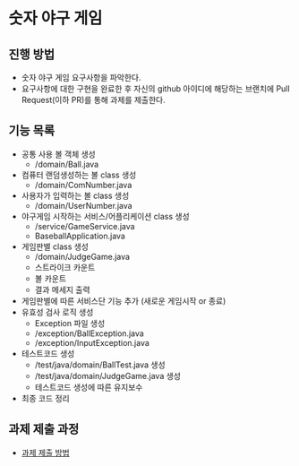 # 숫자 야구 게임
## 진행 방법
* 숫자 야구 게임 요구사항을 파악한다.
* 요구사항에 대한 구현을 완료한 후 자신의 github 아이디에 해당하는 브랜치에 Pull Request(이하 PR)를 통해 과제를 제출한다.

## 기능 목록 
* 공통 사용 볼 객체 생성
  - /domain/Ball.java
* 컴퓨터 랜덤생성하는 볼 class 생성
  - /domain/ComNumber.java
* 사용자가 입력하는 볼 class 생성
  - /domain/UserNumber.java
* 야구게임 시작하는 서비스/어플리케이션 class 생성
  - /service/GameService.java
  - BaseballApplication.java
* 게임판별 class 생성
  - /domain/JudgeGame.java 
  - 스트라이크 카운트
  - 볼 카운트
  - 결과 메세지 출력
* 게임판별에 따른 서비스단 기능 추가 (새로운 게임시작 or 종료) 
* 유효성 검사 로직 생성
  - Exception 파일 생성
  - /exception/BallException.java
  - /exception/InputException.java
* 테스트코드 생성
  - /test/java/domain/BallTest.java 생성
  - /test/java/domain/JudgeGame.java 생성
  - 테스트코드 생성에 따른 유지보수 
* 최종 코드 정리
  

## 과제 제출 과정
* [과제 제출 방법](https://github.com/next-step/nextstep-docs/tree/master/precourse)
